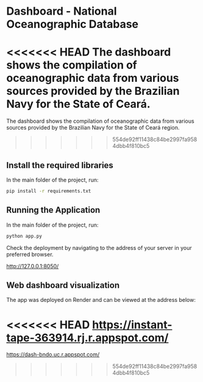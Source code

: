 #  Dashboard - National Oceanographic Database

<<<<<<< HEAD
The dashboard shows the compilation of oceanographic data from various sources provided by the Brazilian Navy for the State of Ceará.
=======
The dashboard shows the compilation of oceanographic data from various sources provided by the Brazilian Navy for the State of Ceará region.
>>>>>>> 554de92ff11438c84be2997fa9584dbb4f810bc5

## Install the required libraries

In the main folder of the project, run:

```sh
pip install -r requirements.txt
```

## Running the Application

In the main folder of the project, run:

```sh
python app.py 
```

Check the deployment by navigating to the address of your server in your preferred browser.

http://127.0.0.1:8050/


## Web dashboard visualization

The app was deployed on Render and can be viewed at the address below:

<<<<<<< HEAD
https://instant-tape-363914.rj.r.appspot.com/	
=======
https://dash-bndo.uc.r.appspot.com/
>>>>>>> 554de92ff11438c84be2997fa9584dbb4f810bc5
